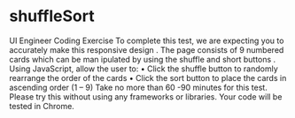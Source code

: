 # shuffleSort
UI Engineer Coding Exercise To complete this test, we are expecting you to accurately make this responsive design . The page consists of 9 numbered cards which can be man  ipulated by using the  shuffle and short buttons .  Using JavaScript, allow the user to: • Click the shuffle button to randomly rearrange the order of the cards • Click the sort button to place the cards in ascending order (1 – 9)  Take no more than 60  -90 minutes for this test. Please try this without using any frameworks or libraries. Your code will be tested in Chrome.
